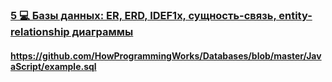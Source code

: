 ### [5 💻 Базы данных: ER, ERD, IDEF1x, сущность-связь, entity-relationship диаграммы](https://www.youtube.com/watch?v=ByWfj3e0HnE)

#### https://github.com/HowProgrammingWorks/Databases/blob/master/JavaScript/example.sql

